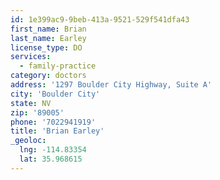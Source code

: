 ```yaml
---
id: 1e399ac9-9beb-413a-9521-529f541dfa43
first_name: Brian
last_name: Earley
license_type: DO
services:
  - family-practice
category: doctors
address: '1297 Boulder City Highway, Suite A'
city: 'Boulder City'
state: NV
zip: '89005'
phone: '7022941919'
title: 'Brian Earley'
_geoloc:
  lng: -114.83354
  lat: 35.968615
---
```

